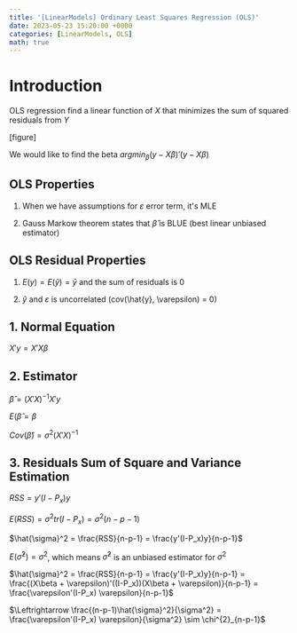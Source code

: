 ```yaml
---
title: '[LinearModels] Ordinary Least Squares Regression (OLS)'
date: 2023-05-23 15:20:00 +0000
categories: [LinearModels, OLS]
math: true
---
```


# Introduction

OLS regression find a linear function of $X$ that minimizes the sum of squared residuals from $Y$

[figure]

We would like to find the beta $argmin_{\beta}(y-X\beta)'(y-X\beta)$

## OLS Properties
1. When we have assumptions for $\varepsilon$ error term, it's MLE

2. Gauss Markow theorem states that $\hat{\beta}$ is BLUE (best linear unbiased estimator)

## OLS Residual Properties
1. $E(y) = E(\hat{y}) = \bar{y}$ and the sum of residuals is 0 

2. $\hat{y}$ and $\varepsilon$ is uncorrelated (cov(\hat{y}, \varepsilon) = 0)

## 1. Normal Equation 

$X'y = X'X\beta$

## 2. Estimator

$\hat{\beta} = (X'X)^{-1}X'y$

$E(\hat{\beta} = \beta$

$Cov(\hat{\beta}) = \sigma^2(X'X)^{-1}$

## 3. Residuals Sum of Square and Variance Estimation

$RSS = y'(I-P_x)y$


$E(RSS) = \sigma^2 tr(I-P_x) = \sigma^2 (n-p-1)$

$\hat{\sigma}^2 = \frac{RSS}{n-p-1} = \frac{y'(I-P_x)y}{n-p-1}$ 

$E(\hat{\sigma}^2) = \sigma^2$, which means $\hat{\sigma}^2$ is an unbiased estimator for $\sigma^2$

$\hat{\sigma}^2 = \frac{RSS}{n-p-1} = \frac{y'(I-P_x)y}{n-p-1} = \frac{(X\beta + \varepsilon)'((I-P_x))(X\beta + \varepsilon)}{n-p-1} = \frac{\varepsilon'(I-P_x) \varepsilon}{n-p-1}$


$\Leftrightarrow \frac{(n-p-1)\hat{\sigma}^2}{\sigma^2} = \frac{\varepsilon'(I-P_x) \varepsilon}{\sigma^2} \sim \chi^{2}_{n-p-1}$





